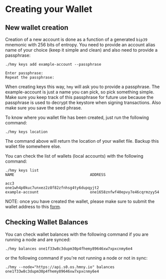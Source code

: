 # Creating your Wallet

## New wallet creation <a id="new-local-account-creation"></a>

Creation of a new account is done as a function of a generated `bip39` mnemonic with 256 bits of entropy. You need to provide an account alias name of your choice \(keep it simple and clean\) and also need to  provide a passphrase:

```text
./hmy keys add example-account --passphrase

Enter passphrase:
Repeat the passphrase:

```

When creating keys this way, `hmy` will ask you to provide a passphrase.‌ The example-account is just a name you can pick, so pick something simple.  
Make sure you keep track of this passphrase for future use because the passphrase is used to decrypt the keystore when signing transactions. Also make sure you save the seed phrase.

To know where you wallet file has been created, just run the following command:

```text
./hmy keys location
```

The command above will return the location of your wallet file. Backup this wallet file somewhere else.‌

You can check the list of wallets \(local accounts\) with the following command:

```text
./hmy keys list
NAME                                  ADDRESS

acc3                                  one1wh4p0kuc7unxez2z8f82zfnhsg4ty6dupqyjt2
example-account                       one1658znfwf40epvy7e46cqrmzyy54
```

NOTE: once you have created the wallet, please make sure to submit the wallet address to this [form](https://pangaeabyharmony.typeform.com/to/uPIehn).

## Checking Wallet Balances

You can check wallet balances with the following command if you are running a node and are synced:

```text
./hmy balances one1f33w8c3dupm30p4fhemy89646xw7xpxcnmy6e4
```

or the following command if you're not running a node or not in sync:

```text
./hmy --node="https://api.s0.os.hmny.io" balances one1f33w8c3dupm30p4fhemy89646xw7xpxcnmy6e4
```

